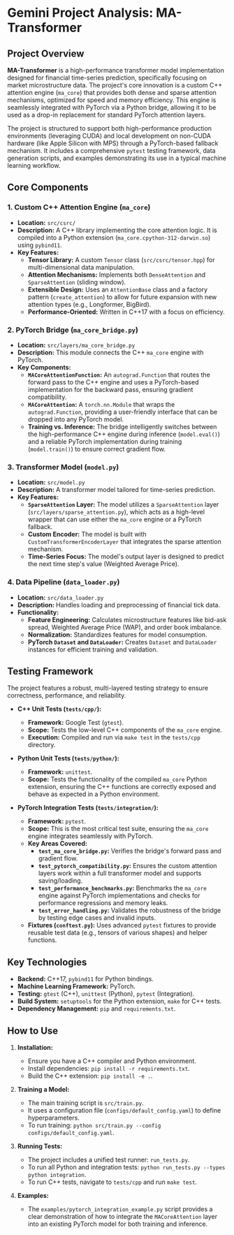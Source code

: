 # Gemini Project Analysis: MA-Transformer

## Project Overview

**MA-Transformer** is a high-performance transformer model implementation designed for financial time-series prediction, specifically focusing on market microstructure data. The project's core innovation is a custom C++ attention engine (`ma_core`) that provides both dense and sparse attention mechanisms, optimized for speed and memory efficiency. This engine is seamlessly integrated with PyTorch via a Python bridge, allowing it to be used as a drop-in replacement for standard PyTorch attention layers.

The project is structured to support both high-performance production environments (leveraging CUDA) and local development on non-CUDA hardware (like Apple Silicon with MPS) through a PyTorch-based fallback mechanism. It includes a comprehensive `pytest` testing framework, data generation scripts, and examples demonstrating its use in a typical machine learning workflow.

## Core Components

### 1. Custom C++ Attention Engine (`ma_core`)

- **Location:** `src/csrc/`
- **Description:** A C++ library implementing the core attention logic. It is compiled into a Python extension (`ma_core.cpython-312-darwin.so`) using `pybind11`.
- **Key Features:**
    - **Tensor Library:** A custom `Tensor` class (`src/csrc/tensor.hpp`) for multi-dimensional data manipulation.
    - **Attention Mechanisms:** Implements both `DenseAttention` and `SparseAttention` (sliding window).
    - **Extensible Design:** Uses an `AttentionBase` class and a factory pattern (`create_attention`) to allow for future expansion with new attention types (e.g., Longformer, BigBird).
    - **Performance-Oriented:** Written in C++17 with a focus on efficiency.

### 2. PyTorch Bridge (`ma_core_bridge.py`)

- **Location:** `src/layers/ma_core_bridge.py`
- **Description:** This module connects the C++ `ma_core` engine with PyTorch.
- **Key Components:**
    - **`MACoreAttentionFunction`:** An `autograd.Function` that routes the forward pass to the C++ engine and uses a PyTorch-based implementation for the backward pass, ensuring gradient compatibility.
    - **`MACoreAttention`:** A `torch.nn.Module` that wraps the `autograd.Function`, providing a user-friendly interface that can be dropped into any PyTorch model.
    - **Training vs. Inference:** The bridge intelligently switches between the high-performance C++ engine during inference (`model.eval()`) and a reliable PyTorch implementation during training (`model.train()`) to ensure correct gradient flow.

### 3. Transformer Model (`model.py`)

- **Location:** `src/model.py`
- **Description:** A transformer model tailored for time-series prediction.
- **Key Features:**
    - **`SparseAttention` Layer:** The model utilizes a `SparseAttention` layer (`src/layers/sparse_attention.py`), which acts as a high-level wrapper that can use either the `ma_core` engine or a PyTorch fallback.
    - **Custom Encoder:** The model is built with `CustomTransformerEncoderLayer` that integrates the sparse attention mechanism.
    - **Time-Series Focus:** The model's output layer is designed to predict the next time step's value (Weighted Average Price).

### 4. Data Pipeline (`data_loader.py`)

- **Location:** `src/data_loader.py`
- **Description:** Handles loading and preprocessing of financial tick data.
- **Functionality:**
    - **Feature Engineering:** Calculates microstructure features like bid-ask spread, Weighted Average Price (WAP), and order book imbalance.
    - **Normalization:** Standardizes features for model consumption.
    - **PyTorch `Dataset` and `DataLoader`:** Creates `Dataset` and `DataLoader` instances for efficient training and validation.

## Testing Framework

The project features a robust, multi-layered testing strategy to ensure correctness, performance, and reliability.

- **C++ Unit Tests (`tests/cpp/`):**
    - **Framework:** Google Test (`gtest`).
    - **Scope:** Tests the low-level C++ components of the `ma_core` engine.
    - **Execution:** Compiled and run via `make test` in the `tests/cpp` directory.

- **Python Unit Tests (`tests/python/`):**
    - **Framework:** `unittest`.
    - **Scope:** Tests the functionality of the compiled `ma_core` Python extension, ensuring the C++ functions are correctly exposed and behave as expected in a Python environment.

- **PyTorch Integration Tests (`tests/integration/`):**
    - **Framework:** `pytest`.
    - **Scope:** This is the most critical test suite, ensuring the `ma_core` engine integrates seamlessly with PyTorch.
    - **Key Areas Covered:**
        - **`test_ma_core_bridge.py`:** Verifies the bridge's forward pass and gradient flow.
        - **`test_pytorch_compatibility.py`:** Ensures the custom attention layers work within a full transformer model and supports saving/loading.
        - **`test_performance_benchmarks.py`:** Benchmarks the `ma_core` engine against PyTorch implementations and checks for performance regressions and memory leaks.
        - **`test_error_handling.py`:** Validates the robustness of the bridge by testing edge cases and invalid inputs.
    - **Fixtures (`conftest.py`):** Uses advanced `pytest` fixtures to provide reusable test data (e.g., tensors of various shapes) and helper functions.

## Key Technologies

- **Backend:** C++17, `pybind11` for Python bindings.
- **Machine Learning Framework:** PyTorch.
- **Testing:** `gtest` (C++), `unittest` (Python), `pytest` (Integration).
- **Build System:** `setuptools` for the Python extension, `make` for C++ tests.
- **Dependency Management:** `pip` and `requirements.txt`.

## How to Use

1.  **Installation:**
    - Ensure you have a C++ compiler and Python environment.
    - Install dependencies: `pip install -r requirements.txt`.
    - Build the C++ extension: `pip install -e .`.

2.  **Training a Model:**
    - The main training script is `src/train.py`.
    - It uses a configuration file (`configs/default_config.yaml`) to define hyperparameters.
    - To run training: `python src/train.py --config configs/default_config.yaml`.

3.  **Running Tests:**
    - The project includes a unified test runner: `run_tests.py`.
    - To run all Python and integration tests: `python run_tests.py --types python integration`.
    - To run C++ tests, navigate to `tests/cpp` and run `make test`.

4.  **Examples:**
    - The `examples/pytorch_integration_example.py` script provides a clear demonstration of how to integrate the `MACoreAttention` layer into an existing PyTorch model for both training and inference.
